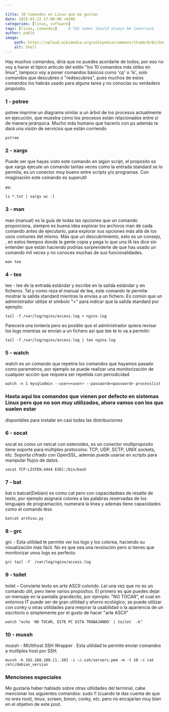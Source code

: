 ```yaml
---

title: 10 Comandos en Linux que me gustan
date: 2025-03-22 17:00:00 +0200
categories: [linux, software]
tags: [linux, comandos]     # TAG names should always be lowercase
author: pablo
image:
    path: https://upload.wikimedia.org/wikipedia/commons/thumb/8/82/Gnu-bash-logo.svg/200px-Gnu-bash-logo.svg.png
    alt: Shell
---
```


Hay muchos comandos, diría que no puedes acordarte de todos, por eso no voy a hacer el tipico artículo del estilo
"los 10 comandos más útiles en linux", tampoco voy a poner comandos básicos como 'cp' o 'ls', solo comandos que descubres o "redescubres",
pues muchos de estos comandos los habrás usado para alguna tarea y no conocías su verdadero propósito.


### 1 - pstree
pstree imprime un diagrama similar a un árbol de los procesos actualmente en ejecución, 
que muestra cómo los procesos están relacionados entre sí de manera jerárquica. Mucho más humano que hacerlo con ps
además te dará una visión de servicios que están corriendo
```
pstree
```
### 2 - xargs 
Puede ser que hayas visto este comando en algún script, el propósito es que xargs ejecute un comando tantas veces como la entrada standard
se lo permita, es un conector muy bueno entre scripts y/o programas. Con imaginación este comando es superutil

ex:
```
ls *.txt | xargs wc -l
```
### 3 - man  
man (manual) es la guía de todas las opciones que un comando proporciona, siempre es buena idea explorar los archivos man de cada comando 
antes de ejecutarlo, para explorar sus opciones más allá de los usos comunes del mismo. Más que un descubrimiento, esto es un consejo,
, en estos tiempos donde la gente copia y pega lo que una IA les dice sin entender que están haciendo 
podrías sorprenderte de que has usado un comando mil veces y no conoces muchas de sus funcionalidades. 

```
man tee
```
### 4 - tee 
tee - lee de la entrada estándar y escribe en la salida estándar y en ficheros. 
Tal y como reza el manual de tee, este comando te permite mostrar la salida standard mientras la envías a un fichero. 
Es común que un administrador utilize el símbolo ">" para indicar que la salida standard por ejemplo:
```
tail -f /var/log/nginx/access.log > nginx.log
```
Parecerá una tontería pero es posible que el administrador quiera revisar los logs mientras se envían a un fichero así que tee
te lo va a permitir:
```
tail -f /var/log/nginx/access.log | tee nginx.log
```

### 5 - watch 
watch es un comando que repetira los comandos que hayamos pasado como parametros, por ejemplo se puede realizar una monitorización
de cualquier acción que requiera ser repetida con periodicidad
```
watch -n 1 mysqladmin --user=<user> --password=<password> processlist
```

### Hasta aquí los comandos que vienen por defecto en sistemas Linux pero que no son muy utilizados, ahora vamos con los que suelen estar 
disponibles para instalar en casi todas las distribuciones

### 6 - socat 
socat es como un netcat con esteroides, es un conector multipropósito tiene soporte para múltiples protocolos: TCP, UDP, SCTP, UNIX sockets, etc.
Soporta cifrado con OpenSSL, además puede usarse en scripts para manipular flujos de datos. 
```
socat TCP-LISTEN:4444 EXEC:/bin/bash
```
### 7 - bat 
bat o batcat(Debian) es como cat pero con capacidadees de resalte de texto, por ejemplo asignará colores a las palabras reservadas de los lenguajes
de programación, numerará la línea y además tiene capacidades como el comando less
```
batcat archivo.py
```

### 8 - grc 
grc - Esta utilidad te permite ver los logs y los colorea, haciendo su visualización más fácil. No es que sea una revolución 
pero si tienes que monitorizar unos logs es perfecto.
```
grc tail -f  /var/log/nginx/access.log 
```
### 9 - toilet 
toilet – Convierte texto en arte ASCII colorido. Leí una vez que no es un comando útil, pero tiene varios propósitos.
El primero es que puedes dejar un mensaje en la pantalla grandecito, por ejemplo: "NO TOCAR", el cual en entornos IT
puede ser de gran utilidad y ahorro ecológico, se puede utilizar con conky u otras utilidades para mejorar la usabilidad
o la apariencia de un escritorio o simplemente por el gusto de hacer "arte ASCII" 
```
watch "echo 'NO TOCAR, ESTE PC ESTÁ TRABAJANDO' | toilet  -k"  
```

### 10 - mussh 
mussh - MUltihost SSH Wrapper . Esta utilidad te permite enviar comandos a multiples host por SSH. 
```
mussh -h 192.168.100.{1..50} -i ~/.ssh/servers.pem -m -t 10 -c cat /etc/debian_version
```
### Menciones especiales 
Me gustaría haber hablado sobre otras utilidades del terminal, cabe mencionar los siguientes comandos:
sudo !! (cuando te das cuenta de que no eres root), tmux, screen, bmon, conky, etc. 
pero no encajarían muy bien en el objetivo de este post.

